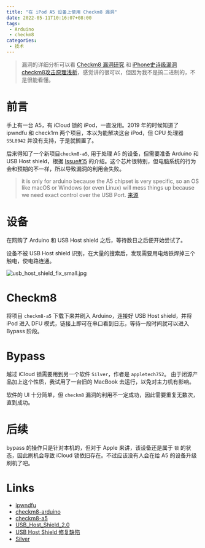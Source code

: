 ```yaml
---
title: "在 iPod A5 设备上使用 Checkm8 漏洞"
date: 2022-05-11T10:16:07+08:00
tags:
 - Arduino
 - checkm8
categories:
 - 技术
---
```


> 漏洞的详细分析可以看 [Checkm8 漏洞研究](https://xuanxuanblingbling.github.io/ios/2020/07/10/checkm8/) 和 [iPhone史诗级漏洞checkm8攻击原理浅析](https://zhuanlan.zhihu.com/p/87456653)，感觉讲的很可以，但因为我不是搞二进制的，不是很能看懂。

# 前言

手上有一台 A5，有 iCloud 锁的 iPod，一直没用。2019 年的时候知道了 ipwndfu 和 check1rn 两个项目，本以为能解决这台 iPod，但 CPU 处理器 `S5L8942` 并没有支持，于是就搁置了。

后来得知了一个新项目`checkm8-a5`, 用于处理 A5 的设备，但需要准备 Arduino 和 USB Host shield，根据 [Issue#15](https://github.com/a1exdandy/checkm8-a5/issues/15) 的介绍。这个芯片很特别，但电脑系统的行为会和预期的不一样，所以导致漏洞的利用会失败。

 > it is only for arduino because the A5 chipset is very specific, so an OS like macOS or Windows (or even Linux) will mess things up because we need exact control over the USB Port. [来源](https://github.com/a1exdandy/checkm8-a5/issues/15#issuecomment-873496921)

# 设备

在网购了 Arduino 和 USB Host shield 之后，等待数日之后便开始尝试了。

设备不被 USB Host shield 识别，在大量的搜索后，发现需要用电烙铁焊掉三个触电，使电路连通。

![usb_host_shield_fix_small.jpg](https://s2.loli.net/2022/05/11/VoL8YRWOGPhmjyK.jpg)

# Checkm8

将项目 `checkm8-a5` 下载下来并刷入 Arduino，连接好 USB Host shield，并将 iPod 进入 DFU 模式，链接上即可在串口看到日志，等待一段时间就可以进入 Bypass 阶段。

# Bypass

越过 iCloud 锁需要用到另一个软件 `Silver`，作者是 `appletech752`。 由于闭源产品加上这个性质，我试用了一台旧的 MacBook 去运行，以免对主力机有影响。

软件的 UI 十分简单，但 `checkm8` 漏洞的利用不一定成功，因此需要重复无数次，直到成功。

# 后续

bypass 的操作只是针对本机的，但对于 Apple 来讲，该设备还是属于 `锁` 的状态，因此刷机会导致 iCloud 锁依旧存在。不过应该没有人会在给 A5 的设备升级刷机了吧。

# Links
 - [ipwndfu](https://github.com/axi0mX/ipwndfu)
 - [checkm8-arduino](https://github.com/DSecurity/checkm8-arduino#building)
 - [checkm8-a5](https://github.com/a1exdandy/checkm8-a5)
 - [USB_Host_Shield_2.0](https://github.com/felis/USB_Host_Shield_2.0)
 - [USB Host Shield 修复缺陷](https://esp8266-notes.blogspot.com/2017/08/defective-arduino-usb-host-shield-boards.html?m=1)
 - [Silver](https://www.appletech752.com/downloads.html)

